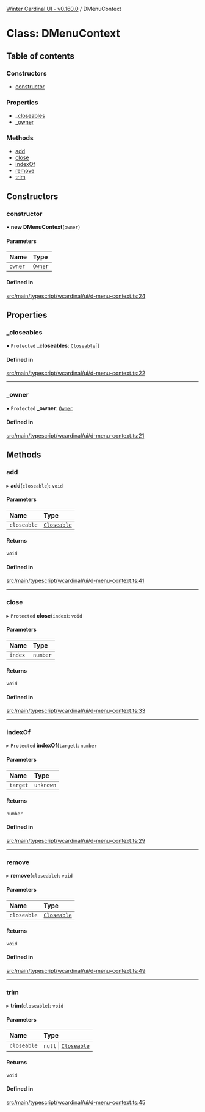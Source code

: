 [Winter Cardinal UI - v0.160.0](../index.md) / DMenuContext

# Class: DMenuContext

## Table of contents

### Constructors

- [constructor](DMenuContext.md#constructor)

### Properties

- [\_closeables](DMenuContext.md#_closeables)
- [\_owner](DMenuContext.md#_owner)

### Methods

- [add](DMenuContext.md#add)
- [close](DMenuContext.md#close)
- [indexOf](DMenuContext.md#indexof)
- [remove](DMenuContext.md#remove)
- [trim](DMenuContext.md#trim)

## Constructors

### constructor

• **new DMenuContext**(`owner`)

#### Parameters

| Name | Type |
| :------ | :------ |
| `owner` | [`Owner`](../interfaces/Owner.md) |

#### Defined in

[src/main/typescript/wcardinal/ui/d-menu-context.ts:24](https://github.com/winter-cardinal/winter-cardinal-ui/blob/v0.160.0/src/main/typescript/wcardinal/ui/d-menu-context.ts#L24)

## Properties

### \_closeables

• `Protected` **\_closeables**: [`Closeable`](../interfaces/Closeable.md)[]

#### Defined in

[src/main/typescript/wcardinal/ui/d-menu-context.ts:22](https://github.com/winter-cardinal/winter-cardinal-ui/blob/v0.160.0/src/main/typescript/wcardinal/ui/d-menu-context.ts#L22)

___

### \_owner

• `Protected` **\_owner**: [`Owner`](../interfaces/Owner.md)

#### Defined in

[src/main/typescript/wcardinal/ui/d-menu-context.ts:21](https://github.com/winter-cardinal/winter-cardinal-ui/blob/v0.160.0/src/main/typescript/wcardinal/ui/d-menu-context.ts#L21)

## Methods

### add

▸ **add**(`closeable`): `void`

#### Parameters

| Name | Type |
| :------ | :------ |
| `closeable` | [`Closeable`](../interfaces/Closeable.md) |

#### Returns

`void`

#### Defined in

[src/main/typescript/wcardinal/ui/d-menu-context.ts:41](https://github.com/winter-cardinal/winter-cardinal-ui/blob/v0.160.0/src/main/typescript/wcardinal/ui/d-menu-context.ts#L41)

___

### close

▸ `Protected` **close**(`index`): `void`

#### Parameters

| Name | Type |
| :------ | :------ |
| `index` | `number` |

#### Returns

`void`

#### Defined in

[src/main/typescript/wcardinal/ui/d-menu-context.ts:33](https://github.com/winter-cardinal/winter-cardinal-ui/blob/v0.160.0/src/main/typescript/wcardinal/ui/d-menu-context.ts#L33)

___

### indexOf

▸ `Protected` **indexOf**(`target`): `number`

#### Parameters

| Name | Type |
| :------ | :------ |
| `target` | `unknown` |

#### Returns

`number`

#### Defined in

[src/main/typescript/wcardinal/ui/d-menu-context.ts:29](https://github.com/winter-cardinal/winter-cardinal-ui/blob/v0.160.0/src/main/typescript/wcardinal/ui/d-menu-context.ts#L29)

___

### remove

▸ **remove**(`closeable`): `void`

#### Parameters

| Name | Type |
| :------ | :------ |
| `closeable` | [`Closeable`](../interfaces/Closeable.md) |

#### Returns

`void`

#### Defined in

[src/main/typescript/wcardinal/ui/d-menu-context.ts:49](https://github.com/winter-cardinal/winter-cardinal-ui/blob/v0.160.0/src/main/typescript/wcardinal/ui/d-menu-context.ts#L49)

___

### trim

▸ **trim**(`closeable`): `void`

#### Parameters

| Name | Type |
| :------ | :------ |
| `closeable` | ``null`` \| [`Closeable`](../interfaces/Closeable.md) |

#### Returns

`void`

#### Defined in

[src/main/typescript/wcardinal/ui/d-menu-context.ts:45](https://github.com/winter-cardinal/winter-cardinal-ui/blob/v0.160.0/src/main/typescript/wcardinal/ui/d-menu-context.ts#L45)
